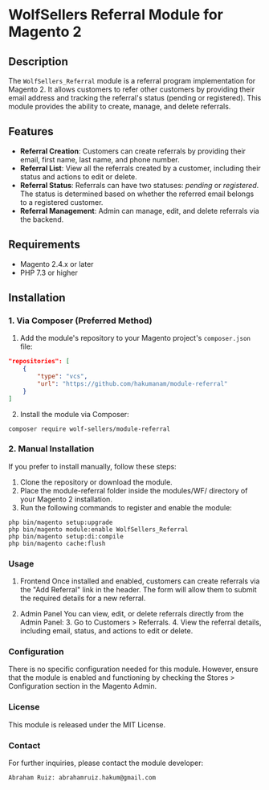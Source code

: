 # WolfSellers Referral Module for Magento 2

## Description

The `WolfSellers_Referral` module is a referral program implementation for Magento 2. It allows customers to refer other customers by providing their email address and tracking the referral's status (pending or registered). This module provides the ability to create, manage, and delete referrals.

## Features

- **Referral Creation**: Customers can create referrals by providing their email, first name, last name, and phone number.
- **Referral List**: View all the referrals created by a customer, including their status and actions to edit or delete.
- **Referral Status**: Referrals can have two statuses: *pending* or *registered*. The status is determined based on whether the referred email belongs to a registered customer.
- **Referral Management**: Admin can manage, edit, and delete referrals via the backend.

## Requirements

- Magento 2.4.x or later
- PHP 7.3 or higher

## Installation

### 1. Via Composer (Preferred Method)

1. Add the module's repository to your Magento project's `composer.json` file:

```json
"repositories": [
    {
        "type": "vcs",
        "url": "https://github.com/hakumanam/module-referral"
    }
]
```
2. Install the module via Composer:
```
composer require wolf-sellers/module-referral
```

### 2. Manual Installation
If you prefer to install manually, follow these steps:

1. Clone the repository or download the module.
2. Place the module-referral folder inside the modules/WF/ directory of your Magento 2 installation.
3. Run the following commands to register and enable the module:

```
php bin/magento setup:upgrade
php bin/magento module:enable WolfSellers_Referral
php bin/magento setup:di:compile
php bin/magento cache:flush
```

### Usage
1. Frontend
   Once installed and enabled, customers can create referrals via the "Add Referral" link in the header. The form will allow them to submit the required details for a new referral.

2. Admin Panel
   You can view, edit, or delete referrals directly from the Admin Panel:
   3. Go to Customers > Referrals. 
   4. View the referral details, including email, status, and actions to edit or delete.
   
### Configuration
There is no specific configuration needed for this module. However, ensure that the module is enabled and functioning by checking the Stores > Configuration section in the Magento Admin.

### License
This module is released under the MIT License.

### Contact
For further inquiries, please contact the module developer:
```
Abraham Ruiz: abrahamruiz.hakum@gmail.com
```
